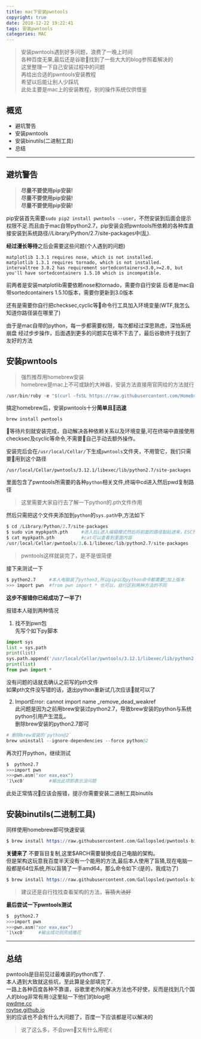 ```yaml
---
title: mac下安装pwntools
copyright: true
date: 2018-12-22 19:22:41
tags: 安装pwntools
categories: MAC
---
```

>安装pwntools遇到好多问题，浪费了一晚上时间  
>各种百度无果,最后还是谷歌找到了一些大大的blog参照着解决的  
>这里整理一下自己安装过程中的问题  
>再给出合适的pwntools安装教程  
>希望以后能让别人少踩坑  
>此处主要是mac上的安装教程，别的操作系统仅供借鉴
## 概览
* 避坑警告
* 安装pwntools
* 安装binutils(二进制工具)
* 总结

***

<!-- more -->

## 避坑警告

>**尽量不要使用pip安装!**  
>**尽量不要使用pip安装!**  
>**尽量不要使用pip安装!**  

pip安装首先需要`sudo pip2 install pwntools --user`，不然安装到后面会提示权限不足.而且由于mac自带python2.7，pip安装会把pwntools所依赖的各种库直接安装到系统路径//Library/Python/2.7/site-packages中(乱).  

**经过漫长等待**之后会需要这些问题(个人遇到的问题)   
```
matplotlib 1.3.1 requires nose, which is not installed. 
matplotlib 1.3.1 requires tornado, which is not installed.  
intervaltree 3.0.2 has requirement sortedcontainers<3.0,>=2.0, but you'll have sortedcontainers 1.5.10 which is incompatible.
```

前两者是安装matplotlib需要依赖nose和tornado，需要你自行安装
后者是mac自带sortedcontainers 1.5.10版本，需要你更新到3.0版本  

还有是需要你自行把checksec,cyclic等命令行工具加入环境变量(WTF,我怎么知道你路径装在哪里了)  

由于是mac自带的python，每一步都需要权限，每次都经过深思熟虑，深怕系统崩盘
经过步步操作，后面遇到更多的问题实在填不下去了，最后谷歌终于找到了友好的方法

## 安装pwntools

>强烈推荐用homebrew安装  
>homebrew是mac上不可或缺的大神器，安装方法直接用官网给的方法就行

```s
/usr/bin/ruby -e "$(curl -fsSL https://raw.githubusercontent.com/Homebrew/install/master/install)"
```

搞定homebrew后，安装pwntools十分**简单且迅速**  

```
brew install pwntools
```

等待片刻就安装完成，自动解决各种依赖关系以及环境变量,可在终端中直接使用checksec及cyclic等命令,不需要自己手动去额外操作。 

安装完后会在`/usr/local/Cellar/`下生成`pwntools`文件夹，不用管它，我们只需要用到这个路径  

```
/usr/local/Cellar/pwntools/3.12.1/libexec/lib/python2.7/site-packages
```

里面包含了pwntools所需要的各种`python`相关文件,终端中cd进入然后pwd复制路径

>这里需要大家自行去了解一下python的.pth文件作用

然后只需把这个文件夹添加到`python`的`sys.path`中,方法如下

```s
$ cd /Library/Python/2.7/site-packages
$ sudo vim mypkpath.pth     #进入后i进入编辑模式然后将前面的路径黏贴进来，ESC然后输入:wq即可
$ cat mypkpath.pth          #cat可以查看到里面内容
/usr/local/Cellar/pwntools/3.6.1/libexec/lib/python2.7/site-packages
```

>pwntools这样就装完了，是不是很简便

接下来测试一下

```s
$ python2.7     #本人电脑装了python3,所以pip以及python命令都需要加上版本
>>> import pwn  #from pwn import * 也可以，自行区别两种方法的不同  
```

**这步不报错你已经成功了一半了!**

报错本人碰到两种情况
1. 找不到pwn包  
先写个如下py脚本  
```python
import sys
list = sys.path
print(list)
sys.path.append('/usr/local/Cellar/pwntools/3.12.1/libexec/lib/python2.7/site-packages')
print(list)
from pwn import *
```
没有问题的话就去确认之前写的pth文件  
如果pth文件没写错的话，退出python重新试几次应该就可以了  

2. ImportError: cannot import name _remove_dead_weakref  
此问题是因为之前用brew安装过python2.7，导致brew安装的python与系统python引用产生混乱。  
删除brew安装的python2.7即可
```s
# 删除brew安装的`python@2`
brew uninstall --ignore-dependencies --force python@2
```
再次打开python，继续测试
```s
$  python2.7
>>>import pwn
>>>pwn.asm("xor eax,eax")
'1\xc0'         #输出此项即表示没问题
```
此处正常情况应该会报错，提示你需要安装二进制工具binutils

## 安装binutils(二进制工具)

同样使用homebrew即可快速安装
```s
$ brew install https://raw.githubusercontent.com/Gallopsled/pwntools-binutils/master/osx/binutils-$ARCH.rb
```
**关键来了** 不要盲目复制,这里$ARCH需要替换成自己电脑的架构。  
但是架构这玩意我百度半天没有一个能用的方法,最后本人使用了盲猜,现在电脑一般都是64位系统,所以盲猜了一手amd64，那么命令如下:(是的，我成功了)
```s
$ brew install https://raw.githubusercontent.com/Gallopsled/pwntools-binutils/master/osx/binutils-amd64.rb 　　
```
>建议还是自行找找查看架构的方法，~~盲猜大法好~~

**最后尝试一下pwntools测试**
```s
$  python2.7
>>>import pwn
>>>pwn.asm("xor eax,eax")
'1\xc0'     #输出成功则完结撒花
```
***

## 总结

pwntools是目前见过最难装的python库了.  
本人遇到大致就这些坑，至此算是全部填完了.  
一路上各种百度各种不靠谱，谷歌里老外的解决方法也不好使，反而是找到几个国人的blog非常有用:)这里贴一下他们的blog吧  
[pwdme.cc](http://pwdme.cc/2017/09/09/mac-install-pwntools/)  
[roytse.github.io](https://roytse.github.io/2017/07/23/%E5%85%B3%E4%BA%8EOS_X%E5%AE%89%E8%A3%85pwntools%E7%9A%84%E9%82%A3%E4%BA%9B%E5%9D%91/#%E5%AE%89%E8%A3%85%E8%BF%87%E7%A8%8B)  
别的应该也不会有什么大问题了，百度一下应该都是可以解决的
>说了这么多，不会pwn又有什么用呢:(



